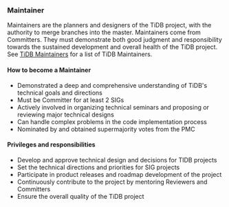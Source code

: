 ### Maintainer

Maintainers are the planners and designers of the TiDB project, with the authority to merge branches into the master. Maintainers come from Committers. They must demonstrate both good judgment and responsibility towards the sustained development and overall health of the TiDB project. See [TiDB Maintainers](./maintainer-list.md) for a list of TiDB Maintainers.

#### How to become a Maintainer

- Demonstrated a deep and comprehensive understanding of TiDB's technical goals and directions
- Must be Committer for at least 2 SIGs
- Actively involved in organizing technical seminars and proposing or reviewing major technical designs
- Can handle complex problems in the code implementation process
- Nominated by and obtained supermajority votes from the PMC

#### Privileges and responsibilities

- Develop and approve technical design and decisions for TIDB projects
- Set the technical directions and priorities for SIG projects
- Participate in product releases and roadmap development of the project
- Continuously contribute to the project by mentoring Reviewers and Committers
- Ensure the overall quality of the TiDB project
